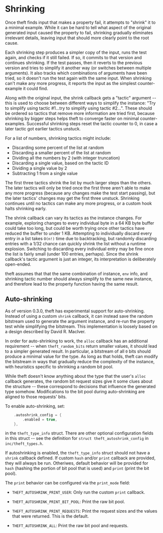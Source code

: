 # Shrinking

Once theft finds input that makes a property fail, it attempts to
"shrink" it to a minimal example. While it can be hard to tell what
aspect of the original generated input caused the property to fail,
shrinking gradually eliminates irrelevant details, leaving input that
should more clearly point to the root cause.

Each shrinking step produces a simpler copy of the input, runs the test
again, and checks if it still failed. If so, it commits to that version
and continues shrinking. If the test passes, then it reverts to the
previous version and tries to simplify it another way (or switches
between multiple arguments). It also tracks which combinations of
arguments have been tried, so it doesn't run the test again with the
same input. When shrinking can't make any more progress, it reports the
input as the simplest counter-example it could find.

Along with the original input, the shrink callback gets a "tactic"
argument -- this is used to choose between different ways to simplify
the instance: "Try to simplify using tactic #1...try to simplify using
tactic #2...". These should be ordered so tactics that remove more
information are tried first, because shrinking by bigger steps helps
theft to converge faster on minimal counter-examples. Successful
shrinking steps reset the tactic counter to 0, in case a later tactic
got earlier tactics unstuck.

For a list of numbers, shrinking tactics might include:

+ Discarding some percent of the list at random
+ Discarding a smaller percent of the list at random
+ Dividing all the numbers by 2 (with integer truncation)
+ Discarding a single value, based on the tactic ID
+ Dividing a single value by 2
+ Subtracting 1 from a single value

The first three tactics shrink the list by much larger steps than the
others. The later tactics will only be tried once the first three aren't
able to make any more progress (because any changes make the test start
passing), but the later tactics' changes may get the first three
unstuck. Shrinking continues until no tactics can make any more
progress, or a custom hook halts shrinking early.

The shrink callback can vary its tactics as the instance changes. For
example, exploring changes to every individual byte in a 64 KB byte
buffer could take too long, but could be worth trying once other tactics
have reduced the buffer to under 1 KB. Attempting to individually
discard every entry in a list takes `O(n!)` time due to backtracking,
but randomly discarding entries with a 1/32 chance can quickly shrink
the list without a runtime explosion. Switching to discarding every
individual entry may be fine once the list is fairly small (under 100
entries, perhaps). Since the shrink callback's tactic argument is just
an integer, its interpretation is deliberately open-ended.

theft assumes that that the same combination of instance, `env` info,
and shrinking tactic number should always simplify to the same new
instance, and therefore lead to the property function having the same
result.


## Auto-shrinking

As of version 0.3.0, theft has experimental support for auto-shrinking.
Instead of using a custom `shrink` callback, it can instead save the
random bitstream used to generate the argument instance, and re-run the
property test while simplifying the bitstream. This implementation is
loosely based on a design described by David R. MacIver.

In order for auto-shrinking to work, the `alloc` callback has an
additional requirement -- when `theft_random_bits` return smaller
values, it should lead to a simpler generated result. In particular, a
bitstream of all `0` bits should produce a minimal value for the type.
As long as that holds, theft can modify the bitstream in ways that
gradually reduce the complexity of the instance, with heuristics
specific to shrinking a random bit pool.

While theft doesn't know anything about the type that the user's `alloc`
callback generates, the random bit request sizes give it some clues
about the structure -- these correspond to decisions that influence the
generated type somehow. Modifications to the bit pool during
auto-shrinking are aligned to those requests' bits.

To enable auto-shrinking, set:

```c
    .autoshrink_config = {
        .enabled = true,
    },
```

in the `theft_type_info` struct. There are other optional configuration
fields in this struct -- see the definition for `struct
theft_autoshrink_config` in `inc/theft_types.h`.

If autoshrinking is enabled, the `theft_type_info` struct should not
have a `shrink` callback defined. If custom `hash` and/or `print`
callback are provided, they will always be run. Otheriwes, default
behavior will be provided for `hash` (hashing the portion of bit pool
that is used) and `print` (print the bit pool).

The `print` behavior can be configured via the `print_mode` field:

- `THEFT_AUTOSHRINK_PRINT_USER`: Only run the custom `print` callback.

- `THEFT_AUTOSHRINK_PRINT_BIT_POOL`: Print the raw bit pool.

- `THEFT_AUTOSHRINK_PRINT_REQUESTS`: Print the request sizes and the
  values that were returned. This is the default.

- `THEFT_AUTOSHRINK_ALL`: Print the raw bit pool and requests.

